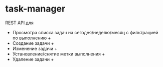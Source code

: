 # task-manager

REST API для
- Просмотра списка задач на сегодня/неделю/месяц с фильтрацией по выполнению +
- Создание задачи +
- Изменение задачи +
- Установление/снятие метки выполнения +
- Удаление задачи +
